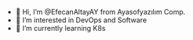 - 👋 Hi, I’m @EfecanAltayAY from Ayasofyazılım Comp.
- 👀 I’m interested in DevOps and Software
- 🌱 I’m currently learning K8s
